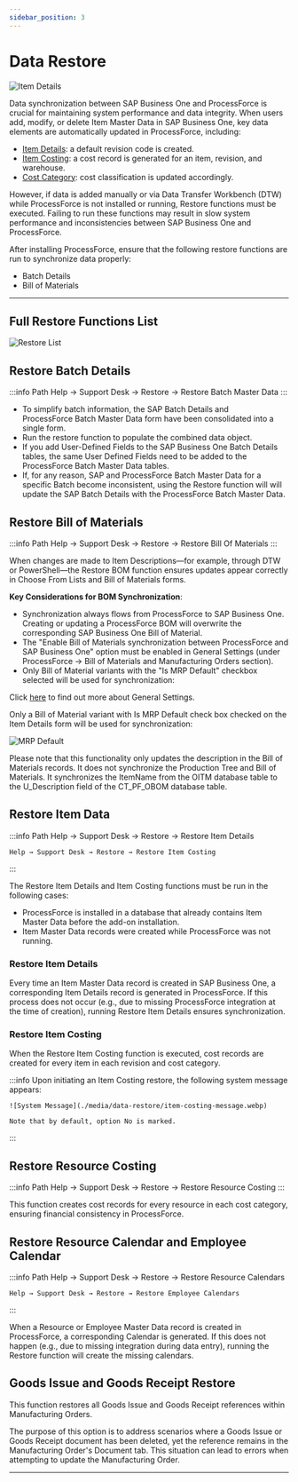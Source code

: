 ```yaml
---
sidebar_position: 3
---
```


# Data Restore

![Item Details](./media/data-restore/item-master-data-costing.webp)

Data synchronization between SAP Business One and ProcessForce is crucial for maintaining system performance and data integrity. When users add, modify, or delete Item Master Data in SAP Business One, key data elements are automatically updated in ProcessForce, including:

- [Item Details](../item-details/overview.md): a default revision code is created.
- [Item Costing](../costing-material-and-resources/item-costing/overview.md): a cost record is generated for an item, revision, and warehouse.
- [Cost Category](../costing-material-and-resources/configuration/overview.md): cost classification is updated accordingly.

However, if data is added manually or via Data Transfer Workbench (DTW) while ProcessForce is not installed or running, Restore functions must be executed. Failing to run these functions may result in slow system performance and inconsistencies between SAP Business One and ProcessForce.

After installing ProcessForce, ensure that the following restore functions are run to synchronize data properly:

- Batch Details
- Bill of Materials

---

## Full Restore Functions List

![Restore List](./media/data-restore/restore-list.webp)

## Restore Batch Details

:::info Path
    Help → Support Desk → Restore → Restore Batch Master Data
:::

- To simplify batch information, the SAP Batch Details and ProcessForce Batch Master Data form have been consolidated into a single form.
- Run the restore function to populate the combined data object.
- If you add User-Defined Fields to the SAP Business One Batch Details tables, the same User Defined Fields need to be added to the ProcessForce Batch Master Data tables.
- If, for any reason, SAP and ProcessForce Batch Master Data for a specific Batch become inconsistent, using the Restore function will will update the SAP Batch Details with the ProcessForce Batch Master Data.

## Restore Bill of Materials

:::info Path
    Help → Support Desk → Restore → Restore Bill Of Materials
:::

When changes are made to Item Descriptions—for example, through DTW or PowerShell—the Restore BOM function ensures updates appear correctly in Choose From Lists and Bill of Materials forms.

**Key Considerations for BOM Synchronization**:

- Synchronization always flows from ProcessForce to SAP Business One. Creating or updating a ProcessForce BOM will overwrite the corresponding SAP Business One Bill of Material.
- The "Enable Bill of Materials synchronization between ProcessForce and SAP Business One" option must be enabled in General Settings (under ProcessForce → Bill of Materials and Manufacturing Orders section).
- Only Bill of Material variants with the "Is MRP Default" checkbox selected will be used for synchronization:

Click [here](../system-initialization/general-settings/overview.md) to find out more about General Settings.

Only a Bill of Material variant with Is MRP Default check box checked on the Item Details form will be used for synchronization:

![MRP Default](./media/data-restore/item-details-mrp-default.webp)

Please note that this functionality only updates the description in the Bill of Materials records. It does not synchronize the Production Tree and Bill of Materials. It synchronizes the ItemName from the OITM database table to the U_Description field of the CT_PF_OBOM database table.

## Restore Item Data

:::info Path
    Help → Support Desk → Restore → Restore Item Details

    Help → Support Desk → Restore → Restore Item Costing
:::

The Restore Item Details and Item Costing functions must be run in the following cases:

- ProcessForce is installed in a database that already contains Item Master Data before the add-on installation.
- Item Master Data records were created while ProcessForce was not running.

### Restore Item Details

Every time an Item Master Data record is created in SAP Business One, a corresponding Item Details record is generated in ProcessForce. If this process does not occur (e.g., due to missing ProcessForce integration at the time of creation), running Restore Item Details ensures synchronization.

### Restore Item Costing

When the Restore Item Costing function is executed, cost records are created for every item in each revision and cost category.

:::info
    Upon initiating an Item Costing restore, the following system message appears:

    ![System Message](./media/data-restore/item-costing-message.webp)

    Note that by default, option No is marked.
:::

## Restore Resource Costing

:::info Path
    Help → Support Desk → Restore → Restore Resource Costing
:::

This function creates cost records for every resource in each cost category, ensuring financial consistency in ProcessForce.

## Restore Resource Calendar and Employee Calendar

:::info Path
    Help → Support Desk → Restore → Restore Resource Calendars

    Help → Support Desk → Restore → Restore Employee Calendars
:::

When a Resource or Employee Master Data record is created in ProcessForce, a corresponding Calendar is generated. If this does not happen (e.g., due to missing integration during data entry), running the Restore function will create the missing calendars.

## Goods Issue and Goods Receipt Restore

This function restores all Goods Issue and Goods Receipt references within Manufacturing Orders.

The purpose of this option is to address scenarios where a Goods Issue or Goods Receipt document has been deleted, yet the reference remains in the Manufacturing Order's Document tab. This situation can lead to errors when attempting to update the Manufacturing Order.

---
